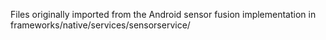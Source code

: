 Files originally imported from the Android sensor fusion implementation in 
frameworks/native/services/sensorservice/